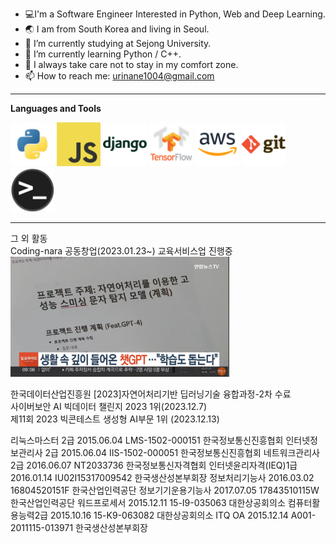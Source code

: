 


- 💻I'm a Software Engineer Interested in Python, Web and Deep Learning.
- 🌏 I am from South Korea and living in Seoul.
- 🔭 I’m currently studying at Sejong University.
- 🌱 I’m currently learning Python / C++. 
- 🚀 I always take care not to stay in my comfort zone.
- 📫 How to reach me: urinane1004@gmail.com


<hr>


**Languages and Tools**  

<code><img height="70" src="https://raw.githubusercontent.com/github/explore/80688e429a7d4ef2fca1e82350fe8e3517d3494d/topics/python/python.png"></code> <code><img height="70" src="https://raw.githubusercontent.com/github/explore/80688e429a7d4ef2fca1e82350fe8e3517d3494d/topics/javascript/javascript.png"></code>  <code><img height="70" src="https://raw.githubusercontent.com/github/explore/80688e429a7d4ef2fca1e82350fe8e3517d3494d/topics/django/django.png"></code> <code><img height="70" src="https://raw.githubusercontent.com/github/explore/80688e429a7d4ef2fca1e82350fe8e3517d3494d/topics/tensorflow/tensorflow.png"></code> <code><img height="70" src="https://raw.githubusercontent.com/github/explore/80688e429a7d4ef2fca1e82350fe8e3517d3494d/topics/aws/aws.png"></code> <code><img height="70" src="https://raw.githubusercontent.com/github/explore/80688e429a7d4ef2fca1e82350fe8e3517d3494d/topics/git/git.png"></code> <code><img height="70" src="https://raw.githubusercontent.com/github/explore/80688e429a7d4ef2fca1e82350fe8e3517d3494d/topics/terminal/terminal.png"></code> 

<hr>
그 외 활동
<br>
Coding-nara 공동창업(2023.01.23~) 교육서비스업 진행중
<br>
<img src="IMG_0148.PNG" width="350" height="170">

한국데이터산업진흥원 [2023]자연어처리기반 딥러닝기술 융합과정-2차 수료
<br>
사이버보안 AI 빅데이터 챌린지 2023 1위(2023.12.7)
<br>
제11회 2023 빅콘테스트 생성형 AI부문 1위 (2023.12.13)

리눅스마스터 2급 2015.06.04 LMS-1502-000151 한국정보통신진흥협회
인터넷정보관리사 2급 2015.06.04 IIS-1502-000051 한국정보통신진흥협회
네트워크관리사 2급 2016.06.07 NT2033736 한국정보통신자격협회
인터넷윤리자격(IEQ)1급 2016.01.14 IU02I15317009542 한국생산성본부회장
정보처리기능사 2016.03.02 16804520151F 한국산업인력공단
정보기기운용기능사 2017.07.05 17843510115W 한국산업인력공단
워드프로세서 2015.12.11 15-I9-035063 대한상공회의소
컴퓨터활용능력2급 2015.10.16 15-K9-063082 대한상공회의소
ITQ OA 2015.12.14 A001-2011115-013971 한국생산성본부회장

